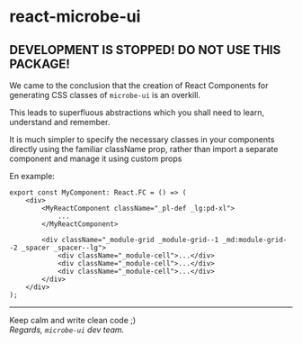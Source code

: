 # react-microbe-ui

## DEVELOPMENT IS STOPPED! DO NOT USE THIS PACKAGE!

We came to the conclusion that the creation of React Components for generating CSS classes of `microbe-ui` is an overkill. 

This leads to superfluous abstractions which you shall need to learn, understand and remember.

It is much simpler to specify the necessary classes in your components directly using the familiar className prop, rather than import a separate component and manage it using custom props

En example:

```tsx
export const MyComponent: React.FC = () => (
    <div>
        <MyReactComponent className="_pl-def _lg:pd-xl">
            ...
        </MyReactComponent>
    
        <div className="_module-grid _module-grid--1 _md:module-grid--2 _spacer _spacer--lg">
            <div className="_module-cell">...</div>
            <div className="_module-cell">...</div>
            <div className="_module-cell">...</div>
        </div>
    </div>
);
```

---

Keep calm and write clean code ;)  
_Regards, `microbe-ui` dev team._
